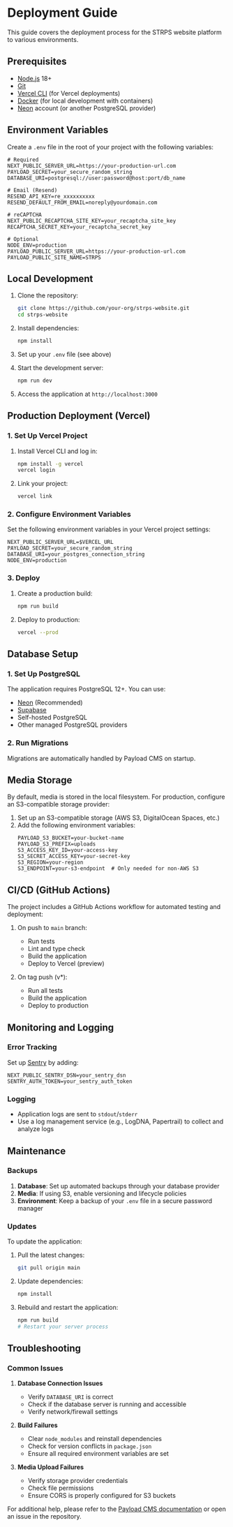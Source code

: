 # Deployment Guide

This guide covers the deployment process for the STRPS website platform to various environments.

## Prerequisites

- [Node.js](https://nodejs.org/) 18+
- [Git](https://git-scm.com/)
- [Vercel CLI](https://vercel.com/docs/cli) (for Vercel deployments)
- [Docker](https://www.docker.com/) (for local development with containers)
- [Neon](https://neon.tech/) account (or another PostgreSQL provider)

## Environment Variables

Create a `.env` file in the root of your project with the following variables:

```env
# Required
NEXT_PUBLIC_SERVER_URL=https://your-production-url.com
PAYLOAD_SECRET=your_secure_random_string
DATABASE_URI=postgresql://user:password@host:port/db_name

# Email (Resend)
RESEND_API_KEY=re_xxxxxxxxxx
RESEND_DEFAULT_FROM_EMAIL=noreply@yourdomain.com

# reCAPTCHA
NEXT_PUBLIC_RECAPTCHA_SITE_KEY=your_recaptcha_site_key
RECAPTCHA_SECRET_KEY=your_recaptcha_secret_key

# Optional
NODE_ENV=production
PAYLOAD_PUBLIC_SERVER_URL=https://your-production-url.com
PAYLOAD_PUBLIC_SITE_NAME=STRPS
```

## Local Development

1. Clone the repository:
   ```bash
   git clone https://github.com/your-org/strps-website.git
   cd strps-website
   ```

2. Install dependencies:
   ```bash
   npm install
   ```

3. Set up your `.env` file (see above)

4. Start the development server:
   ```bash
   npm run dev
   ```

5. Access the application at `http://localhost:3000`

## Production Deployment (Vercel)

### 1. Set Up Vercel Project

1. Install Vercel CLI and log in:
   ```bash
   npm install -g vercel
   vercel login
   ```

2. Link your project:
   ```bash
   vercel link
   ```

### 2. Configure Environment Variables

Set the following environment variables in your Vercel project settings:

```
NEXT_PUBLIC_SERVER_URL=$VERCEL_URL
PAYLOAD_SECRET=your_secure_random_string
DATABASE_URI=your_postgres_connection_string
NODE_ENV=production
```

### 3. Deploy

1. Create a production build:
   ```bash
   npm run build
   ```

2. Deploy to production:
   ```bash
   vercel --prod
   ```

## Database Setup

### 1. Set Up PostgreSQL

The application requires PostgreSQL 12+. You can use:

- [Neon](https://neon.tech/) (Recommended)
- [Supabase](https://supabase.com/)
- Self-hosted PostgreSQL
- Other managed PostgreSQL providers

### 2. Run Migrations

Migrations are automatically handled by Payload CMS on startup.

## Media Storage

By default, media is stored in the local filesystem. For production, configure an S3-compatible storage provider:

1. Set up an S3-compatible storage (AWS S3, DigitalOcean Spaces, etc.)
2. Add the following environment variables:
   ```env
   PAYLOAD_S3_BUCKET=your-bucket-name
   PAYLOAD_S3_PREFIX=uploads
   S3_ACCESS_KEY_ID=your-access-key
   S3_SECRET_ACCESS_KEY=your-secret-key
   S3_REGION=your-region
   S3_ENDPOINT=your-s3-endpoint  # Only needed for non-AWS S3
   ```

## CI/CD (GitHub Actions)

The project includes a GitHub Actions workflow for automated testing and deployment:

1. On push to `main` branch:
   - Run tests
   - Lint and type check
   - Build the application
   - Deploy to Vercel (preview)

2. On tag push (v*):
   - Run all tests
   - Build the application
   - Deploy to production

## Monitoring and Logging

### Error Tracking

Set up [Sentry](https://sentry.io/) by adding:

```env
NEXT_PUBLIC_SENTRY_DSN=your_sentry_dsn
SENTRY_AUTH_TOKEN=your_sentry_auth_token
```

### Logging

- Application logs are sent to `stdout`/`stderr`
- Use a log management service (e.g., LogDNA, Papertrail) to collect and analyze logs

## Maintenance

### Backups

1. **Database**: Set up automated backups through your database provider
2. **Media**: If using S3, enable versioning and lifecycle policies
3. **Environment**: Keep a backup of your `.env` file in a secure password manager

### Updates

To update the application:

1. Pull the latest changes:
   ```bash
   git pull origin main
   ```

2. Update dependencies:
   ```bash
   npm install
   ```

3. Rebuild and restart the application:
   ```bash
   npm run build
   # Restart your server process
   ```

## Troubleshooting

### Common Issues

1. **Database Connection Issues**
   - Verify `DATABASE_URI` is correct
   - Check if the database server is running and accessible
   - Verify network/firewall settings

2. **Build Failures**
   - Clear `node_modules` and reinstall dependencies
   - Check for version conflicts in `package.json`
   - Ensure all required environment variables are set

3. **Media Upload Failures**
   - Verify storage provider credentials
   - Check file permissions
   - Ensure CORS is properly configured for S3 buckets

For additional help, please refer to the [Payload CMS documentation](https://payloadcms.com/docs) or open an issue in the repository.
